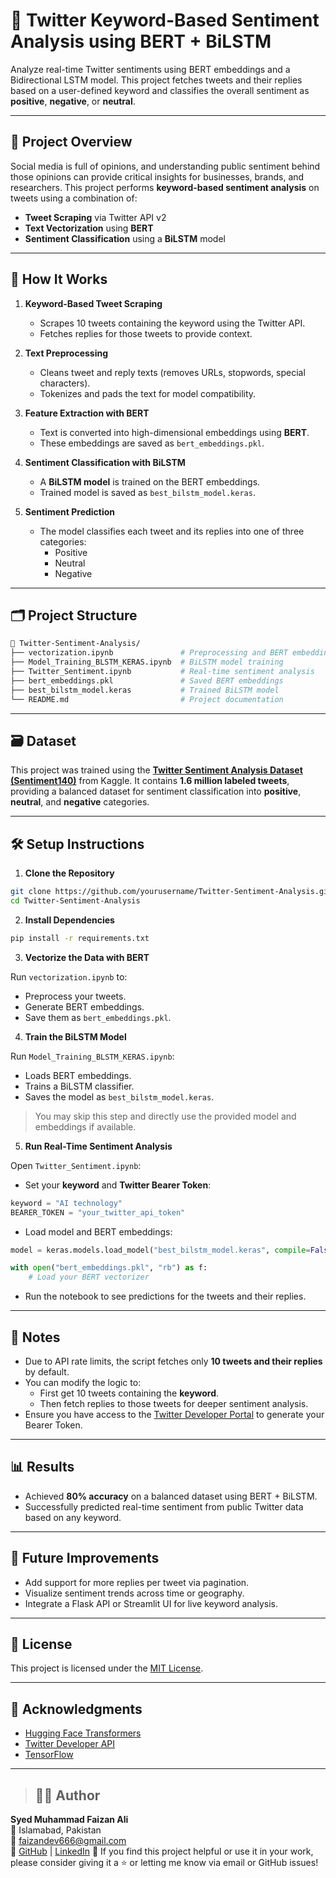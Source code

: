 # 💬 Twitter Keyword-Based Sentiment Analysis using BERT + BiLSTM

Analyze real-time Twitter sentiments using BERT embeddings and a Bidirectional LSTM model. This project fetches tweets and their replies based on a user-defined keyword and classifies the overall sentiment as **positive**, **negative**, or **neutral**.

---

## 🚀 Project Overview

Social media is full of opinions, and understanding public sentiment behind those opinions can provide critical insights for businesses, brands, and researchers. This project performs **keyword-based sentiment analysis** on tweets using a combination of:

- **Tweet Scraping** via Twitter API v2  
- **Text Vectorization** using **BERT**
- **Sentiment Classification** using a **BiLSTM** model

---

## 🧠 How It Works

1. **Keyword-Based Tweet Scraping**
   - Scrapes 10 tweets containing the keyword using the Twitter API.
   - Fetches replies for those tweets to provide context.

2. **Text Preprocessing**
   - Cleans tweet and reply texts (removes URLs, stopwords, special characters).
   - Tokenizes and pads the text for model compatibility.

3. **Feature Extraction with BERT**
   - Text is converted into high-dimensional embeddings using **BERT**.
   - These embeddings are saved as `bert_embeddings.pkl`.

4. **Sentiment Classification with BiLSTM**
   - A **BiLSTM model** is trained on the BERT embeddings.
   - Trained model is saved as `best_bilstm_model.keras`.

5. **Sentiment Prediction**
   - The model classifies each tweet and its replies into one of three categories:
     - Positive
     - Neutral
     - Negative

---

## 🗂️ Project Structure

```bash
📁 Twitter-Sentiment-Analysis/
├── vectorization.ipynb               # Preprocessing and BERT embedding
├── Model_Training_BLSTM_KERAS.ipynb  # BiLSTM model training
├── Twitter_Sentiment.ipynb           # Real-time sentiment analysis
├── bert_embeddings.pkl               # Saved BERT embeddings
├── best_bilstm_model.keras           # Trained BiLSTM model
└── README.md                         # Project documentation
```

---
## 🗃️ Dataset

This project was trained using the **[Twitter Sentiment Analysis Dataset (Sentiment140)](https://www.kaggle.com/datasets/kazanova/sentiment140)** from Kaggle. It contains **1.6 million labeled tweets**, providing a balanced dataset for sentiment classification into **positive**, **neutral**, and **negative** categories.

---

## 🛠️ Setup Instructions

1. **Clone the Repository**

```bash
git clone https://github.com/yourusername/Twitter-Sentiment-Analysis.git
cd Twitter-Sentiment-Analysis
```

2. **Install Dependencies**

```bash
pip install -r requirements.txt
```



3. **Vectorize the Data with BERT**

Run `vectorization.ipynb` to:
- Preprocess your tweets.
- Generate BERT embeddings.
- Save them as `bert_embeddings.pkl`.

4. **Train the BiLSTM Model**

Run `Model_Training_BLSTM_KERAS.ipynb`:
- Loads BERT embeddings.
- Trains a BiLSTM classifier.
- Saves the model as `best_bilstm_model.keras`.

> You may skip this step and directly use the provided model and embeddings if available.

5. **Run Real-Time Sentiment Analysis**

Open `Twitter_Sentiment.ipynb`:
- Set your **keyword** and **Twitter Bearer Token**:
```python
keyword = "AI technology"
BEARER_TOKEN = "your_twitter_api_token"
```
- Load model and BERT embeddings:
```python
model = keras.models.load_model("best_bilstm_model.keras", compile=False)

with open("bert_embeddings.pkl", "rb") as f:
    # Load your BERT vectorizer
```
- Run the notebook to see predictions for the tweets and their replies.

---

## 📝 Notes

- Due to API rate limits, the script fetches only **10 tweets and their replies** by default.
- You can modify the logic to:
  - First get 10 tweets containing the **keyword**.
  - Then fetch replies to those tweets for deeper sentiment analysis.
- Ensure you have access to the [Twitter Developer Portal](https://developer.twitter.com/) to generate your Bearer Token.

---

## 📊 Results

- Achieved **80% accuracy** on a balanced dataset using BERT + BiLSTM.
- Successfully predicted real-time sentiment from public Twitter data based on any keyword.

---

## 📌 Future Improvements

- Add support for more replies per tweet via pagination.
- Visualize sentiment trends across time or geography.
- Integrate a Flask API or Streamlit UI for live keyword analysis.

---

## 📃 License

This project is licensed under the [MIT License](LICENSE).

---

## 🙌 Acknowledgments

- [Hugging Face Transformers](https://huggingface.co/transformers/)
- [Twitter Developer API](https://developer.twitter.com/)
- [TensorFlow](https://www.tensorflow.org/)

---

> ## 🙋‍♂️ Author

**Syed Muhammad Faizan Ali**  
📍 Islamabad, Pakistan  
📧 faizandev666@gmail.com  
🔗 [GitHub](https://github.com/Slayer9966) | [LinkedIn](https://www.linkedin.com/in/faizan-ali-7b4275297/)
📢 If you find this project helpful or use it in your work, please consider giving it a ⭐ or letting me know via email or GitHub issues!
